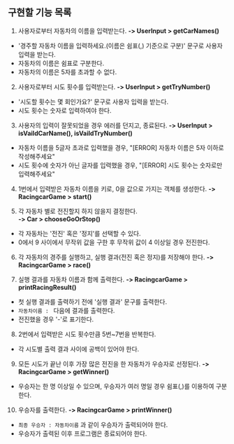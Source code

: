 ## 구현할 기능 목록

1. 사용자로부터 자동차의 이름을 입력받는다.
   **-> UserInput > getCarNames()**

- '경주할 자동차 이름을 입력하세요.(이름은 쉼표(,) 기준으로 구분)' 문구로 사용자 입력을 받는다.
- 자동차의 이름은 쉼표로 구분한다.
- 자동차의 이름은 5자를 초과할 수 없다.

2. 사용자로부터 시도 횟수를 입력받는다.
   **-> UserInput > getTryNumber()**

- '시도할 횟수는 몇 회인가요?' 문구로 사용자 입력을 받는다.
- 시도 횟수는 숫자로 입력하여야 한다.

3. 사용자의 입력이 잘못되었을 경우 에러를 던지고, 종료된다.
   **-> UserInput > isVaildCarName(), isVaildTryNumber()**

- 자동차 이름을 5글자 초과로 입력했을 경우, "[ERROR] 자동차 이름은 5자 이하로 작성해주세요"
- 시도 횟수에 숫자가 아닌 글자를 입력했을 경우, "[ERROR] 시도 횟수는 숫자로만 입력해주세요"

4. 1번에서 입력받은 자동차 이름을 키로, 0을 값으로 가지는 객체를 생성한다.
   **-> RacingcarGame > start()**

5. 각 자동차 별로 전진할지 하지 않을지 결정한다.  
   **-> Car > chooseGoOrStop()**

- 각 자동차는 '전진' 혹은 '정지'를 선택할 수 있다.
- 0에서 9 사이에서 무작위 값을 구한 후 무작위 값이 4 이상일 경우 전진한다.

6. 각 자동차의 경주를 실행하고, 실행 결과(전진 혹은 정지)를 저장해야 한다.
   **-> RacingcarGame > race()**

7. 실행 결과를 자동차 이름과 함께 출력한다.
   **-> RacingcarGame > printRacingResult()**

- 첫 실행 결과를 출력하기 전에 '실행 결과' 문구를 출력한다.
- `자동차이름 : ` 다음에 결과를 출력한다.
- 전진했을 경우 '-'로 표기한다.

8. 2번에서 입력받은 시도 횟수만큼 5번~7번을 반복한다.

- 각 시도별 출력 결과 사이에 공백이 있어야 한다.

9. 모든 시도가 끝난 이후 가장 많은 전진을 한 자동차가 우승자로 선정된다.
   **-> RacingcarGame > getWinner()**

- 우승자는 한 명 이상일 수 있으며, 우승자가 여러 명일 경우 쉼표(,)를 이용하여 구분한다.

10. 우승자를 출력한다.
    **-> RacingcarGame > printWinner()**

- `최종 우승자 : 자동차이름` 과 같이 우승자가 출력되어야 한다.
- 우승자가 출력된 이후 프로그램은 종료되어야 한다.
